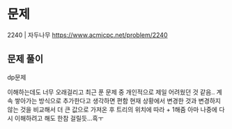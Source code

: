 # 문제

2240 | 자두나무
https://www.acmicpc.net/problem/2240

## 문제 풀이

dp문제

이해하는데도 너무 오래걸리고 최근 푼 문제 중 개인적으로 제일 어려웠던 것 같음..
계속 쌓아가는 방식으로 추가한다고 생각하면 편함
현재 상황에서 변경한 것과 변경하지 않는 것을 비교해서 더 큰 값으로 가져온 후 트리의 위치에 따라 + 1해줌
아마 나중에 다시 이해하려고 해도 한참 걸릴듯...흑ㅜ
